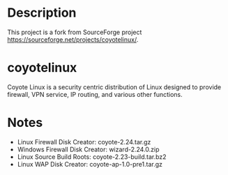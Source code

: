 # Description
This project is a fork from SourceForge project https://sourceforge.net/projects/coyotelinux/. 

# coyotelinux
Coyote Linux is a security centric distribution of Linux designed to provide firewall, VPN service, IP routing, and various other functions.

# Notes
* Linux Firewall Disk Creator: coyote-2.24.tar.gz
* Windows Firewall Disk Creator: wizard-2.24.0.zip
* Linux Source Build Roots: coyote-2.23-build.tar.bz2 
* Linux WAP Disk Creator: coyote-ap-1.0-pre1.tar.gz 
